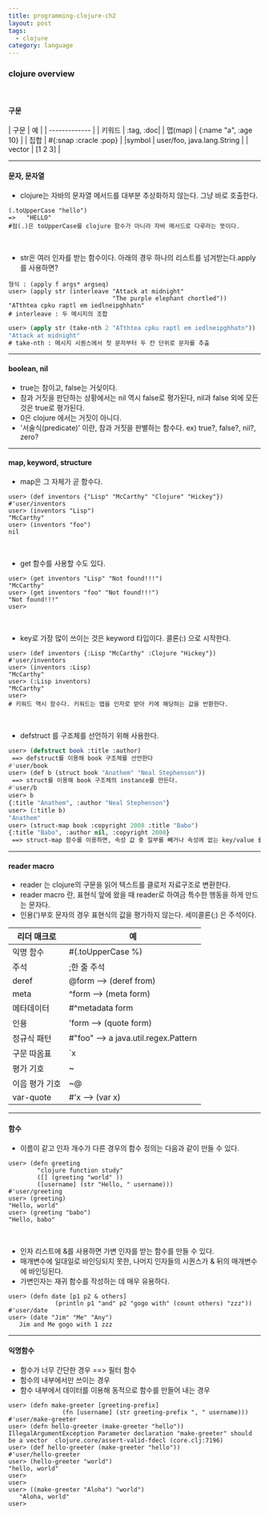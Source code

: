 ```yaml
---
title: programming-clojure-ch2
layout: post
tags:
  - clojure
category: language
---
```

### clojure overview

<br>

#### 구문

| 구문 | 예 |
| ------------- |
| 키워드 | :tag, :doc|
| 맵(map) | {:name "a", :age 10} |
| 집합 | #{:snap :cracle :pop} |
|symbol | user/foo, java.lang.String |
| vector | [1 2 3] |

---

#### 문자, 문자열
* clojure는 자바의 문자열 메서드를 대부분 추상화하지 않는다. 그냥 바로 호출한다.
```clojure?line_number=false
(.toUpperCase "hello")
=>   "HELLO"
#점(.)은 toUpperCase를 clojure 함수가 아니라 자바 메서드로 다루라는 뜻이다.
```

<br>

* str은 여러 인자를 받는 함수이다. 아래의 경우 하나의 리스트를 넘겨받는다.apply를 사용하면?
```clojure?line_number=false
형식 : (apply f args* argseq)
user> (apply str (interleave "Attack at midnight"
                             "The purple elephant chortled"))
"ATthtea cpku raptl em iedlneipghhatn"
# interleave : 두 메시지의 조합
```
```lisp
user> (apply str (take-nth 2 "ATthtea cpku raptl em iedlneipghhatn"))
"Attack at midnight"
# take-nth : 메시지 시퀀스에서 첫 문자부터 두 칸 단위로 문자를 추출
```

---

#### boolean, nil
* true는 참이고, false는 거싲이다.
* 참과 거짓을 판단하는 상황에서는 nil 역시 false로 평가된다, nil과 false 외에 모든 것은 true로 평가된다.
* 0은 clojure 에서는 거짓이 아니다.
* '서술식(predicate)' 이란, 참과 거짓을 판별하는 함수다.  ex) true?, false?, nil?, zero?

---

#### map, keyword, structure
* map은 그 자체가 곧 함수다.
```clojure?line_number=false
user> (def inventors {"Lisp" "McCarthy" "Clojure" "Hickey"})
#'user/inventors
user> (inventors "Lisp")
"McCarthy"
user> (inventors "foo")
nil
```

<br>

* get 함수를 사용할 수도 있다.
```clojure?line_number=false
user> (get inventors "Lisp" "Not found!!!")
"McCarthy"
user> (get inventors "foo" "Not found!!!")
"Not found!!!"
user> 
```

<br>

* key로 가장 많이 쓰이는 것은 keyword 타입이다. 콜론(:) 으로 시작한다.
```clojure?line_number=false
user> (def inventors {:Lisp "McCarthy" :Clojure "Hickey"})
#'user/inventors
user> (inventors :Lisp)
"McCarthy"
user> (:Lisp inventors)
"McCarthy"
user>
# 키워드 역시 함수다. 키워드는 맵을 인자로 받아 키에 해당하는 값을 반환한다.
```

<br>

* defstruct 를 구조체를 선언하기 위해 사용한다.
```lisp
user> (defstruct book :title :author)
 ==> defstruct를 이용해 book 구조체를 선언한다
#'user/book
user> (def b (struct book "Anathem" "Neal Stephenson")) 
 ==> struct를 이용해 book 구조체의 instance를 만든다.
#'user/b
user> b
{:title "Anathem", :author "Neal Stephenson"}
user> (:title b)
"Anathem"
user> (struct-map book :copyright 2008 :title "Babo")
{:title "Babo", :author nil, :copyright 2008}
 ==> struct-map 함수를 이용하면, 속성 값 중 일부를 빼거나 속성에 없는 key/value 를 추가할 수도 있다.
```

---

#### reader macro

* reader 는 clojure의 구문을 읽어 텍스트를 클로저 자료구조로 변환한다.
* reader macro 란, 표현식 앞에 왔을 때 reader로 하여금 특수한 행동을 하게 만드는 문자다.
* 인용(')부호 문자의 경우 표현식의 값을 평가하지 않는다. 세미콜론(;) 은 주석이다.

|리더 매크로|예|
|---|---|
|익명 함수|#(.toUpperCase %)
|주석|;한 줄 주석|
|deref|@form --> (deref from)|
|meta|^form --> (meta form)|
|메타데이터|#^metadata form|
|인용|'form --> (quote form)|
|정규식 패턴|#"foo" --> a java.util.regex.Pattern|
|구문 따옴표|`x|
|평가 기호|~|
|이음 평가 기호|~@|
|var-quote|#'x --> (var x)|

---

#### 함수

* 이름이 같고 인자 개수가 다른 경우의 함수 정의는 다음과 같이 만들 수 있다.
```clojure?line_number=false
user> (defn greeting
        "clojure function study"
        ([] (greeting "world" ))
        ([username] (str "Hello, " username)))
#'user/greeting
user> (greeting)
"Hello, world"
user> (greeting "babo")
"Hello, babo"
```

<br>

* 인자 리스트에 &를 사용하면 가변 인자를 받는 함수를 만들 수 있다.
* 매개변수에 일대일로 바인딩되지 못한, 나머지 인자들의 시퀀스가 & 뒤의 매개변수에 바인딩된다.
* 가변인자는 재귀 함수를 작성하는 데 매우 유용하다.
```clojure?line_number=false
user> (defn date [p1 p2 & others]
             (println p1 "and" p2 "gogo with" (count others) "zzz"))
#'user/date
user> (date "Jim" "Me" "Any")
   Jim and Me gogo with 1 zzz
```

---

#### 익명함수

* 함수가 너무 간단한 경우  ==>  필터 함수
* 함수의 내부에서만 쓰이는 경우
* 함수 내부에서 데이터를 이용해 동적으로 함수를 만들어 내는 경우
```clojure?line_number=false
user> (defn make-greeter [greeting-prefix]
               (fn [username] (str greeting-prefix ", " username)))
#'user/make-greeter
user> (defn hello-greeter (make-greeter "hello"))
IllegalArgumentException Parameter declaration "make-greeter" should be a vector  clojure.core/assert-valid-fdecl (core.clj:7196)
user> (def hello-greeter (make-greeter "hello"))
#'user/hello-greeter
user> (hello-greeter "world")
"hello, world"
user>
user>
user> ((make-greeter "Aloha") "world")
   "Aloha, world"
user>
```

